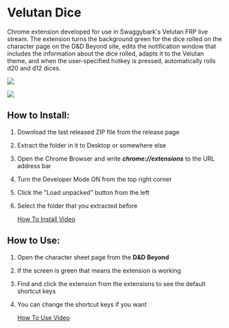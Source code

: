 # Velutan Dice

Chrome extension developed for use in Swaggybark's Velutan FRP live stream. The extension turns the background green for the dice rolled on the character page on the D&D Beyond site, edits the notification window that includes the information about the dice rolled, adapts it to the Velutan theme, and when the user-specified hotkey is pressed, automatically rolls d20 and d12 dices.

![](https://i.imgur.com/5ikKMWd.png)

![](https://i.imgur.com/X7dtnzg.png)

## How to Install:

1. Download the last released ZIP file from the release page
2. Extract the folder in it to Desktop or somewhere else
3. Open the Chrome Browser and write ***chrome://extensions*** to the URL address bar
4. Turn the Developer Mode ON from the top right corner
5. Click the "Load unpacked" button from the left
6. Select the folder that you extracted before

   [How To Install Video](https://youtu.be/sRCcPg5wmbM)

## How to Use:

1. Open the character sheet page from the **D&D Beyond**
2. If the screen is green that means the extension is working
3. Find and click the extension from the extensions to see the default shortcut keys
4. You can change the shortcut keys if you want

   [How To Use Video](https://youtu.be/ryTu4fmqfMo)